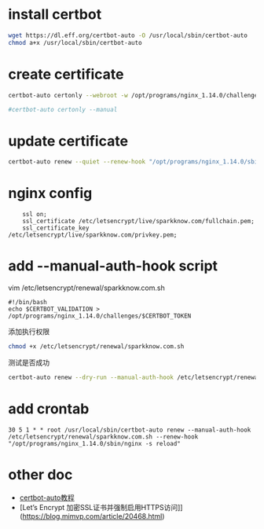 # install certbot
```bash
wget https://dl.eff.org/certbot-auto -O /usr/local/sbin/certbot-auto
chmod a+x /usr/local/sbin/certbot-auto

```

# create certificate
```bash
certbot-auto certonly --webroot -w /opt/programs/nginx_1.14.0/challenges/ -d sparkknow.com -d www.sparkknow.com -d reg.sparkknow.com

#certbot-auto certonly --manual
```

# update certificate
```bash
certbot-auto renew --quiet --renew-hook "/opt/programs/nginx_1.14.0/sbin/nginx -s reload"
```

# nginx config
```vim
    ssl on;
    ssl_certificate /etc/letsencrypt/live/sparkknow.com/fullchain.pem;
    ssl_certificate_key /etc/letsencrypt/live/sparkknow.com/privkey.pem;
```

# add --manual-auth-hook script
vim /etc/letsencrypt/renewal/sparkknow.com.sh
```vim
#!/bin/bash
echo $CERTBOT_VALIDATION > /opt/programs/nginx_1.14.0/challenges/$CERTBOT_TOKEN
```

添加执行权限
```bash
chmod +x /etc/letsencrypt/renewal/sparkknow.com.sh
```

测试是否成功
```bash
certbot-auto renew --dry-run --manual-auth-hook /etc/letsencrypt/renewal/sparkknow.com.sh
```

# add crontab
```vim
30 5 1 * * root /usr/local/sbin/certbot-auto renew --manual-auth-hook /etc/letsencrypt/renewal/sparkknow.com.sh --renew-hook "/opt/programs/nginx_1.14.0/sbin/nginx -s reload"
```

# other doc
* [certbot-auto教程](https://linuxstory.org/deploy-lets-encrypt-ssl-certificate-with-certbot/)
* [Let’s Encrypt 加密SSL证书并强制启用HTTPS访问]](https://blog.mimvp.com/article/20468.html)
